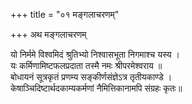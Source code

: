+++
title = "०१ मङ्गलाचरणम्"

+++
अथ मङ्गलाचरणम्

यो निर्ममे विश्वमिदं श्रुतिभ्यो निश्वासभूता निगमाश्च यस्य ।   
यः कर्मिणामिष्टफलप्रदाता तस्मै नमः श्रीपरमेश्वराय ॥  
बोधायनं सूत्रकृतं प्रणम्य सङ्कीर्णसंज्ञेऽत्र तृतीयकाण्डे ।  
केषाञ्चिदिष्टार्थदकाम्यकर्मणां नैमित्तिकानामपि संग्रहः कृतः॥
